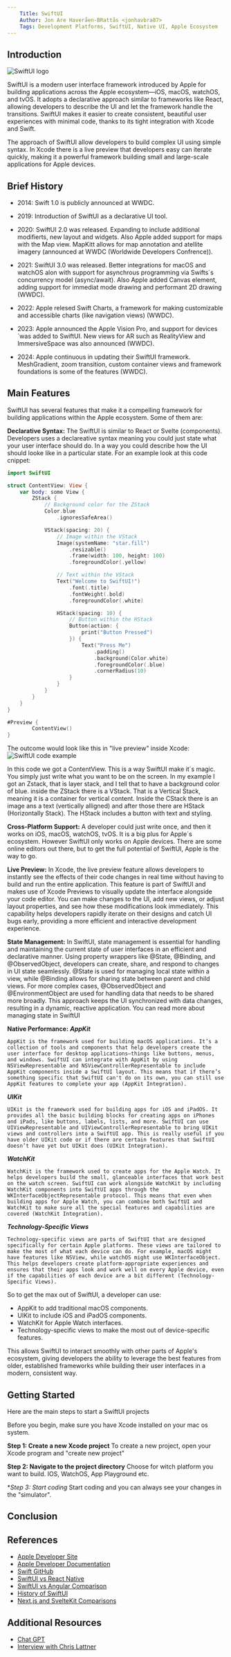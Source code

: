 ```yaml
---
    Title: SwiftUI
    Author: Jon Are Haveråen-BRattås <jonhavbra87>
    Tags: Development Platforms, SwiftUI, Native UI, Apple Ecosystem
---
```


## Introduction

![SwiftUI logo](src/assets/frameworks/SwiftUI/swiftUI.png)

SwiftUI is a modern user interface framework introduced by Apple for building applications across the Apple ecosystem—iOS, macOS, watchOS, and tvOS. It adopts a declarative approach similar to frameworks like React, allowing developers to describe the UI and let the framework handle the transitions. SwiftUI makes it easier to create consistent, beautiful user experiences with minimal code, thanks to its tight integration with Xcode and Swift.

The approach of SwiftUI allow developers to build complex UI using simple syntax. In Xcode there is a live preview that developers easy can iterate quickly, making it a powerful framework building small and large-scale applications for Apple devices.

## Brief History

- 2014: Swift 1.0 is publicly announced at WWDC.

- 2019: Introduction of SwiftUI as a declarative UI tool.

- 2020: SwiftUI 2.0 was released. Expanding to include additional modifierts, new layout and widgets. Also Apple added support for maps with the Map view. MapKitt allows for map annotation and atellite imagery (announced at WWDC (Worldwide Developers Confrence)).

- 2021: SwiftUI 3.0 was released. Better integrations for macOS and watchOS alon with support for asynchrous programming via Swifts´s concurrency model (async/await). Also Apple added Canvas element, adding support for immediat mode drawing and performant 2D drawing (WWDC).

- 2022: Apple relesed Swift Charts, a framework for making customizable and accessible charts (like navigation views) (WWDC).

- 2023: Apple announced the Apple Vision Pro, and support for devices ´was added to SwiftUI. New views for AR such as RealityView and ImmersiveSpace was also announced (WWDC).

- 2024: Apple continuous in updating their SwiftUI framework. MeshGradient, zoom transition, custom container views and framework foundations is some of the features (WWDC).

## Main Features

SwiftUI has several features that make it a compelling framework for building applications within the Apple ecosystem. Some of them are:

**Declarative Syntax:**
The SwiftUI is similar to React or Svelte (components). Developers uses a declareative syntax meaning you could just state what your user interface should do. In a way you could describe how the UI should looke like in a particular state. For an example look at this code cnippet:

```swift
import SwiftUI

struct ContentView: View {
    var body: some View {
        ZStack {
            // Background color for the ZStack
            Color.blue
                .ignoresSafeArea()

            VStack(spacing: 20) {
                // Image within the VStack
                Image(systemName: "star.fill")
                    .resizable()
                    .frame(width: 100, height: 100)
                    .foregroundColor(.yellow)

                // Text within the VStack
                Text("Welcome to SwiftUI!")
                    .font(.title)
                    .fontWeight(.bold)
                    .foregroundColor(.white)

                HStack(spacing: 10) {
                    // Button within the HStack
                    Button(action: {
                        print("Button Pressed")
                    }) {
                        Text("Press Me")
                            .padding()
                            .background(Color.white)
                            .foregroundColor(.blue)
                            .cornerRadius(10)
                    }
                }
            }
        }
    }
}
```

```swift
#Preview {
        ContentView()
}
```

The outcome would look like this in "live preview" inside Xcode:
![SwiftUI code example](src/assets/frameworks/SwiftUI/code-example-swiftui.png)

In this code we got a ContentView. This is a way SwiftUI make it´s magic. You simply just write what you want to be on the screen. In my example I got an Zstack, that is layer stack, and I tell that to have a background color of blue. inside the ZStack there is a VStack. That is a Vertical Stack, meaning it is a container for vertical content. Inside the CStack there is an image ans a text (vertically alligned) and after those there are HStack (Horizontally Stack). The HStack includes a button with text and styling.

**Cross-Platform Support:**
A developer could just write once, and then it works on iOS, macOS, watchOS, tvOS. It is a big plus for Apple´s ecosystem. However SwiftUI only works on Apple devices. There are some online editors out there, but to get the full potential of SwiftUI, Apple is the way to go.

**Live Preview:**
In Xcode, the live preview feature allows developers to instantly see the effects of their code changes in real time without having to build and run the entire application. This feature is part of SwiftUI and makes use of Xcode Previews to visually update the interface alongside your code editor. You can make changes to the UI, add new views, or adjust layout properties, and see how these modifications look immediately. This capability helps developers rapidly iterate on their designs and catch UI bugs early, providing a more efficient and interactive development experience.

**State Management:**
In SwiftUI, state management is essential for handling and maintaining the current state of user interfaces in an efficient and declarative manner. Using property wrappers like @State, @Binding, and @ObservedObject, developers can create, share, and respond to changes in UI state seamlessly. @State is used for managing local state within a view, while @Binding allows for sharing state between parent and child views. For more complex cases, @ObservedObject and @EnvironmentObject are used for handling data that needs to be shared more broadly. This approach keeps the UI synchronized with data changes, resulting in a dynamic, reactive application. You can read more about managing state in SwiftUI

**Native Performance:**
**_AppKit_**

    AppKit is the framework used for building macOS applications. It’s a collection of tools and components that help developers create the user interface for desktop applications—things like buttons, menus, and windows. SwiftUI can integrate with AppKit by using NSViewRepresentable and NSViewControllerRepresentable to include AppKit components inside a SwiftUI layout. This means that if there’s something specific that SwiftUI can't do on its own, you can still use AppKit features to complete your app (AppKit Integration).

**_UIKit_**

    UIKit is the framework used for building apps for iOS and iPadOS. It provides all the basic building blocks for creating apps on iPhones and iPads, like buttons, labels, lists, and more. SwiftUI can use UIViewRepresentable and UIViewControllerRepresentable to bring UIKit views and controllers into a SwiftUI app. This is really useful if you have older UIKit code or if there are certain features that SwiftUI doesn’t have yet but UIKit does (UIKit Integration).

**_WatchKit_**

    WatchKit is the framework used to create apps for the Apple Watch. It helps developers build the small, glanceable interfaces that work best on the watch screen. SwiftUI can work alongside WatchKit by including WatchKit components into SwiftUI apps through the WKInterfaceObjectRepresentable protocol. This means that even when building apps for Apple Watch, you can combine both SwiftUI and WatchKit to make sure all the special features and capabilities are covered (WatchKit Integration).

**_Technology-Specific Views_**

    Technology-specific views are parts of SwiftUI that are designed specifically for certain Apple platforms. These views are tailored to make the most of what each device can do. For example, macOS might have features like NSView, while watchOS might use WKInterfaceObject. This helps developers create platform-appropriate experiences and ensures that their apps look and work well on every Apple device, even if the capabilities of each device are a bit different (Technology-Specific Views).

So to get the max out of SwiftUI, a developer can use:

- AppKit to add traditional macOS components.
- UIKit to include iOS and iPadOS components.
- WatchKit for Apple Watch interfaces.
- Technology-specific views to make the most out of device-specific features.

This allows SwiftUI to interact smoothly with other parts of Apple's ecosystem, giving developers the ability to leverage the best features from older, established frameworks while building their user interfaces in a modern, consistent way.

## Getting Started

Here are the main steps to start a SwiftUI projects

Before you begin, make sure you have Xcode installed on your mac os system.

**Step 1: Create a new Xcode project**
To create a new project, open your Xcode program and "create new project"

**Step 2: Navigate to the project directory**
Choose for witch platform you want to build. IOS, WatchOS, App Playground etc.

\*_Step 3: Start coding_
Start coding and you can always see your changes in the "simulator".

## Conclusion

## References

- [Apple Developer Site](https://developer.apple.com/swift/)
- [Apple Developer Documentation](https://developer.apple.com/documentation/swift)
- [Swift GitHub](https://github.com/swiftlang/swift)
- [SwiftUI vs React Native](https://blog.devteam.space/swiftui-vs-react-native/)
- [SwiftUI vs Angular Comparison](https://www.cuelogic.com/blog/angular-vs-swiftui)
- [History of SwiftUI](<https://en.wikipedia.org/wiki/Swift_(programming_language)>)
- [Next.js and SvelteKit Comparisons](https://blog.logrocket.com/next-js-vs-sveltekit/)

## Additional Resources

- [Chat GPT](https://chat.openai.com/)
- [Interview with Chris Lattner](https://www.youtube.com/watch?v=ovYbgbrQ-v8)
